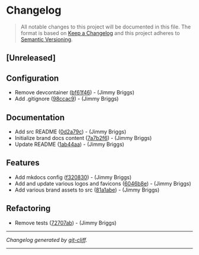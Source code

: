 # Changelog

> All notable changes to this project will be documented in this file. The format is based on
[Keep a Changelog](http://keepachangelog.com/) and this project adheres to
[Semantic Versioning](http://semver.org/).

## [Unreleased]

## Configuration

- Remove devcontainer ([bf61f46](https://github.com/noclocks/brand/commit/bf61f466483a6cf77190df673836aa2e637c0d41))  - (Jimmy Briggs)
- Add .gitignore ([98ccac9](https://github.com/noclocks/brand/commit/98ccac93b0f8b7d58b3e7f8d813ed2cce93d8244))  - (Jimmy Briggs)

## Documentation

- Add src README ([0d2a79c](https://github.com/noclocks/brand/commit/0d2a79c01fb5f1ba169dc419b2c3666a25a4016c))  - (Jimmy Briggs)
- Initialize brand docs content ([7a7b2f6](https://github.com/noclocks/brand/commit/7a7b2f64d9735394f5e54e0015c09cad63f622cc))  - (Jimmy Briggs)
- Update README ([1ab44aa](https://github.com/noclocks/brand/commit/1ab44aa0eee5a52966d1298f14bd911a4a49932e))  - (Jimmy Briggs)

## Features

- Add mkdocs config ([f320830](https://github.com/noclocks/brand/commit/f3208302fbb97cc4d2862e000d154a10e6db5281))  - (Jimmy Briggs)
- Add and update various logos and favicons ([6046b8e](https://github.com/noclocks/brand/commit/6046b8e83192e419cbbe59c285b98b1e6255db1a))  - (Jimmy Briggs)
- Add various brand assets to src ([81a1abe](https://github.com/noclocks/brand/commit/81a1abe6340469253b914f57d6e850219153631e))  - (Jimmy Briggs)

## Refactoring

- Remove tests ([72707ab](https://github.com/noclocks/brand/commit/72707ab6d338c053a6c24e6d1c0a7188b4791278))  - (Jimmy Briggs)

***
*Changelog generated by [git-cliff](https://github.com/orhun/git-cliff).*
***
